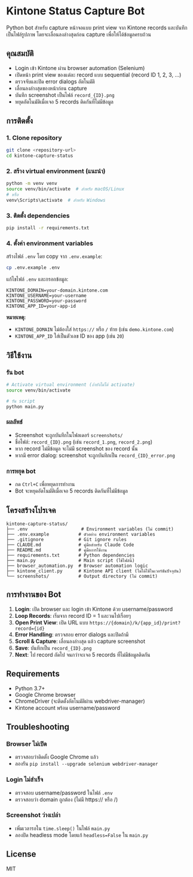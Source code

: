 # Kintone Status Capture Bot

Python bot สำหรับ capture หน้าจอแบบ print view จาก Kintone records และบันทึกเป็นไฟล์รูปภาพ โดยจะเลื่อนลงล่างสุดก่อน capture เพื่อให้ได้ข้อมูลครบถ้วน

## คุณสมบัติ

- Login เข้า Kintone ผ่าน browser automation (Selenium)
- เปิดหน้า print view ของแต่ละ record แบบ sequential (record ID 1, 2, 3, ...)
- ตรวจจับและปิด error dialogs อัตโนมัติ
- เลื่อนลงล่างสุดของหน้าก่อน capture
- บันทึก screenshot เป็นไฟล์ `record_{ID}.png`
- หยุดอัตโนมัติเมื่อเจอ 5 records ติดกันที่ไม่มีข้อมูล

## การติดตั้ง

### 1. Clone repository
```bash
git clone <repository-url>
cd kintone-capture-status
```

### 2. สร้าง virtual environment (แนะนำ)
```bash
python -m venv venv
source venv/bin/activate  # สำหรับ macOS/Linux
# หรือ
venv\Scripts\activate  # สำหรับ Windows
```

### 3. ติดตั้ง dependencies
```bash
pip install -r requirements.txt
```

### 4. ตั้งค่า environment variables
สร้างไฟล์ `.env` โดย copy จาก `.env.example`:
```bash
cp .env.example .env
```

แก้ไขไฟล์ `.env` และกรอกข้อมูล:
```env
KINTONE_DOMAIN=your-domain.kintone.com
KINTONE_USERNAME=your-username
KINTONE_PASSWORD=your-password
KINTONE_APP_ID=your-app-id
```

**หมายเหตุ:**
- `KINTONE_DOMAIN` ไม่ต้องใส่ `https://` หรือ `/` ท้าย (เช่น `demo.kintone.com`)
- `KINTONE_APP_ID` ใส่เป็นตัวเลข ID ของ app (เช่น `20`)

## วิธีใช้งาน

### รัน bot
```bash
# Activate virtual environment (ถ้ายังไม่ได้ activate)
source venv/bin/activate

# รัน script
python main.py
```

### ผลลัพธ์
- Screenshot จะถูกบันทึกในโฟลเดอร์ `screenshots/`
- ชื่อไฟล์: `record_{ID}.png` (เช่น `record_1.png`, `record_2.png`)
- หาก record ไม่มีข้อมูล จะไม่มี screenshot ของ record นั้น
- หากมี error dialog: screenshot จะถูกบันทึกเป็น `record_{ID}_error.png`

### การหยุด bot
- กด `Ctrl+C` เพื่อหยุดการทำงาน
- Bot จะหยุดอัตโนมัติเมื่อเจอ 5 records ติดกันที่ไม่มีข้อมูล

## โครงสร้างโปรเจค

```
kintone-capture-status/
├── .env                    # Environment variables (ไม่ commit)
├── .env.example           # ตัวอย่าง environment variables
├── .gitignore             # Git ignore rules
├── CLAUDE.md              # คู่มือสำหรับ Claude Code
├── README.md              # คู่มือการใช้งาน
├── requirements.txt       # Python dependencies
├── main.py                # Main script (ใช้ไฟล์นี้)
├── browser_automation.py  # Browser automation logic
├── kintone_client.py      # Kintone API client (ไม่ได้ใช้ในเวอร์ชันปัจจุบัน)
└── screenshots/           # Output directory (ไม่ commit)
```

## การทำงานของ Bot

1. **Login**: เปิด browser และ login เข้า Kintone ด้วย username/password
2. **Loop Records**: เริ่มจาก record ID = 1 และวนไปเรื่อยๆ
3. **Open Print View**: เปิด URL แบบ `https://{domain}/k/{app_id}/print?record={id}`
4. **Error Handling**: ตรวจสอบ error dialogs และปิดถ้ามี
5. **Scroll & Capture**: เลื่อนลงล่างสุด แล้ว capture screenshot
6. **Save**: บันทึกเป็น `record_{ID}.png`
7. **Next**: ไป record ถัดไป จนกว่าจะเจอ 5 records ที่ไม่มีข้อมูลติดกัน

## Requirements

- Python 3.7+
- Google Chrome browser
- ChromeDriver (จะติดตั้งอัตโนมัติผ่าน webdriver-manager)
- Kintone account พร้อม username/password

## Troubleshooting

### Browser ไม่เปิด
- ตรวจสอบว่าติดตั้ง Google Chrome แล้ว
- ลองรัน `pip install --upgrade selenium webdriver-manager`

### Login ไม่สำเร็จ
- ตรวจสอบ username/password ในไฟล์ `.env`
- ตรวจสอบว่า domain ถูกต้อง (ไม่มี https:// หรือ /)

### Screenshot ว่างเปล่า
- เพิ่มเวลารอใน `time.sleep()` ในไฟล์ `main.py`
- ลองปิด headless mode โดยแก้ `headless=False` ใน `main.py`

## License

MIT
